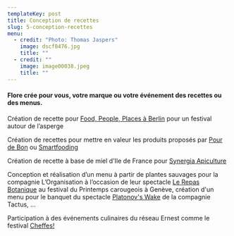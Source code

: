 ```yaml
---
templateKey: post
title: Conception de recettes
slug: 5-conception-recettes
menu:
  - credit: "Photo: Thomas Jaspers"
    image: dscf8476.jpg
    title: ""
  - credit: ""
    image: image00038.jpeg
    title: ""
---
```

#### Flore crée pour vous, votre marque ou votre événement des recettes ou des menus.

Création de recette pour [Food, People, Places à Berlin](http://www.foodpeopleplaces.com/asparagus-recipe-asparagus-flan-with-green-tartar/) pour un festival autour de l’asperge

Création de recettes pour mettre en valeur les produits proposés par [Pour de Bon](https://blog.pourdebon.com/tagliatelles-de-printemps/)  ou [Smartfooding](https://www.smartfooding.com/fr/blog/366_pancakes-sales-sans-gluten-legumes-sautes-sauce-au-yaourt-matcha-citron-et-granola-sale.html)

Création de recette à base de miel d'Ile de France pour [Synergia Apiculture](https://www.synergiapiculture.com/categorie-produit/epicerie-artisanale/)

Conception et réalisation d’un menu à partir de plantes sauvages pour la compagnie L’Organisation à l’occasion de leur spectacle [Le Repas Botanique](https://www.printemps-carougeois.ch/2019/spectacles/le-repas-botanique) au festival du Printemps carougeois à Genève, création d'un menu pour le banquet du spectacle [Platonov's Wake](http://www.lilasenscene.com/decouvrir/platonovs-wake) de la compagnie Tactus, ...

Participation à des événements culinaires du réseau Ernest comme le festival [Cheffes!](https://us15.campaign-archive.com/?u=be6e33761d9ccbe9ed9a652c4&id=bbef9e75e2)